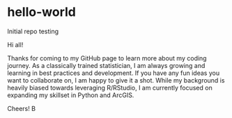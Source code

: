 # hello-world
Initial repo testing

Hi all!

Thanks for coming to my GitHub page to learn more about my coding journey. As a classically trained statistician, I am always growing and learning in best practices and development. If you have any fun ideas you want to collaborate on, I am happy to give it a shot. While my background is heavily biased towards leveraging R/RStudio, I am currently focused on expanding my skillset in Python and ArcGIS.

Cheers!
B

